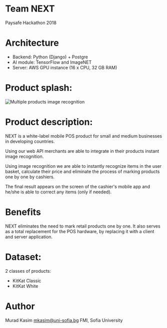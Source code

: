 # Team NEXT
Paysafe Hackathon 2018

# Architecture
- Backend:    Python (Django) + Postgre
- AI module:  TensorFlow and ImageNET
- Server:     AWS GPU instance (16 x CPU, 32 GB RAM)

# Product splash:
![Multiple products image recognition](https://raw.githubusercontent.com/PaysafeHackathon2018/next/master/presentation/product_splash.png)

# Product description:
NEXT is a white-label mobile POS product for small and medium businesses in developing countries.

Using our web API merchants are able to integrate in their products instant image recognition.

Using image recognition we are able to instantly recognize items in the user basket, calculate their price
and eliminate the process of marking products one by one by cashiers.

The final result appears on the screen of the cashier's mobile app and he/she is able to correct any items (only if needed).

# Benefits
NEXT eliminates the need to mark retail products one by one.
It also serves as a total replacement for the POS hardware, by replacing it with a client and server application.

# Dataset:
2 classes of products:
- KitKat Classic
- KitKat White

# Author
Murad Kasim 
mkasim@uni-sofia.bg
FMI, Sofia University
